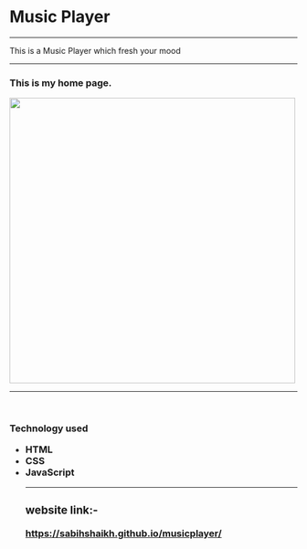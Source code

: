 <H1>Music Player</h1>
<hr>
<p>
This is a Music Player which fresh your mood

<hr>
<h3>
This is my home page.
</h3>
<image src="homepage.png" hight="500" width="500">
<hr>

 <br>
<h3>
Technology used

<ul>
<li>
HTML

<br>
<li>
CSS

<br>
<li>
JavaScript
<br>
<hr>
 <h3>
   website link:-</h3><a href="https://sabihshaikh.github.io/musicplayer/">https://sabihshaikh.github.io/musicplayer/</a>
